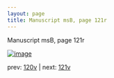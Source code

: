 ```yaml
---
layout: page
title: Manuscript msB, page 121r
---
```


Manuscript msB, page 121r

[![image](http://www.homermultitext.org/iipsrv?OBJ=IIP,1.0&FIF=/project/homer/pyramidal/deepzoom/hmt/vbbifolio/v1/vb_120v_121r.tif&WID=100&CVT=JPEG)](http://www.homermultitext.org/ict2/?urn=urn:cite2:hmt:vbbifolio.v1:vb_120v_121r)

prev:  [120v](../120v) | next:  [121v](../121v)

